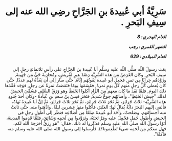 <h1 dir="rtl">سَرِيَّةُ أبي عُبيدةَ بنِ الجَرَّاحِ رضِي الله عنه إلى سِيفِ البَحرِ .</h1>

<h5 dir="rtl">العام الهجري:  8

الشهر القمري: رجب

العام الميلادي: 629</h5>

<p dir="rtl">بعَث رسولُ اللّه صلَّى اللّه عليه وسلَّم أبا عُبيدةَ بنَ الجَرَّاحِ على رأسِ ثلاثمائةِ رجلٍ إلى سِيفِ البَحرِ, وكان الغَرَضُ مِن هذه السَّرِيَّةِ رَصْدَ عِيرٍ لقُريشٍ، ومُحارَبةَ حَيٍّ مِن جُهينةَ, وزَوَّدَهُم جِرابًا مِن تمرٍ, فجعل أبو عُبيدةَ يَقُوتُهُم إيَّاهُ, حتَّى صار إلى أن يَعُدَّهُ لهم عددًا, حتَّى كان يُعطي كُلَّ رجلٍ منهم كُلَّ يومٍ تمرةً, فقَسَمَها يومًا فنَقصَتْ تمرةٌ عن رجلٍ, فوَجَد فَقْدَها ذلك اليومَ, فلمَّا نَفَدَ ما كان معهم مِنَ الزَّادِ أَكلوا الخَبَطَ وهو وَرَقُ السَّلِمِ, فسُمِّيَ الجيشُ لذلك "جيشَ الخَبَطِ"، وأصابَهُم جوعٌ شَديدٌ, فنَحَرَ قيسُ بنُ سعدِ بنِ عُبادةَ -وكان أحدَ جُنودِ هذه السَّرِيَّةِ- ثلاثَ جَزائِرَ، ثمَّ نَحَرَ ثلاثَ جَزائِرَ، ثمَّ نَحَرَ ثلاثَ جَزائِرَ، ثمَّ إنَّ أبا عُبيدةَ نَهاهُ، فأَلقى إليهم البَحرُ دابَّةً يُقالُ لها: العَنْبَرُ، فأكلوا منها عِشرين ليلةً، وادَّهَنوا منه, حتَّى ثابَتْ منه أَجسامُهم، وصَلحتْ، وأخَذ أبو عُبيدةَ ضِلعًا مِن أَضلاعِه فنظَر إلى أَطولِ رجلٍ في الجيشِ وأَطولِ جَملٍ فحُمِلَ عليه ومَرَّ تَحتَهُ، وتَزوَّدوا مِن لَحمِه وَشَائِقَ، فلمَّا قَدِموا المدينةَ، أَتَوْا رسولَ الله صلى الله عليه وسلم فذَكَروا له ذلك، فقال: "هو رِزقٌ أَخرَجهُ الله لكم، فهل معكم مِن لَحمِه شيءٌ تُطْعِمونا؟). فأَرسلوا إلى رسولِ الله صلى الله عليه وسلم منه فأَكلَهُ".</p></br>
